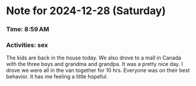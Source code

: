 # Note for 2024-12-28 (Saturday)
### Time: 8:59 AM
### Activities: sex

The kids are back in the house today. We also drove to a mall in Canada with the three boys and grandma and grandpa. It was a pretty nice day. I drove we were all in the van together for 10 hrs. Everyone was on their best behavior. It has me feeling a little hopeful.
